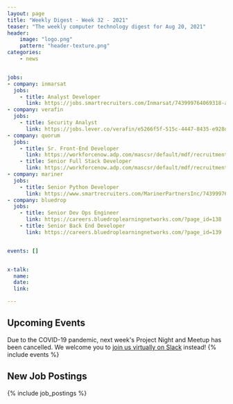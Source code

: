 ```yaml
---
layout: page
title: "Weekly Digest - Week 32 - 2021"
teaser: "The weekly computer technology digest for Aug 20, 2021"
header:
    image: "logo.png"
    pattern: "header-texture.png"
categories:
    - news


jobs:
- company: inmarsat
  jobs:
    - title: Analyst Developer
      link: https://jobs.smartrecruiters.com/Inmarsat/743999764069318-analyst-developer
- company: verafin
  jobs:
    - title: Security Analyst
      link: https://jobs.lever.co/verafin/e5266f5f-515c-4447-8435-e928d2f9662a/
- company: quorum
  jobs:
    - title: Sr. Front-End Developer
      link: https://workforcenow.adp.com/mascsr/default/mdf/recruitment/recruitment.html?cid=978f4299-eee2-4d9e-a9e2-51a1c0ba3aad&ccId=19000101_000001&jobId=392407
    - title: Senior Full Stack Developer
      link: https://workforcenow.adp.com/mascsr/default/mdf/recruitment/recruitment.html?cid=978f4299-eee2-4d9e-a9e2-51a1c0ba3aad&ccId=19000101_000001&jobId=392439
- company: mariner
  jobs:
    - title: Senior Python Developer
      link: https://www.smartrecruiters.com/MarinerPartnersInc/743999766946572-senior-python-developer
- company: bluedrop
  jobs:
    - title: Senior Dev Ops Engineer
      link: https://careers.bluedroplearningnetworks.com/?page_id=138
    - title: Senior Back End Developer
      link: https://careers.bluedroplearningnetworks.com/?page_id=139


events: []


x-talk:
  name:
  date:
  link:

---
```


## Upcoming Events
Due to the COVID-19 pandemic, next week's Project Night and Meetup has been cancelled. We welcome you to [join us virtually on Slack](https://join.slack.com/t/ctsnl/shared_invite/enQtNzE5Mzc1OTA3ODI2LTdhODg1ZTQ4YTMwNDRkYzI2OWZjOTZmYWZjNjA3N2QzMTRiZWEyNmI0MTRmYjNjMDFhZGUxNzlhY2I5YjEwMTk) instead!
{% include events %}

## New Job Postings
{% include job_postings %}

